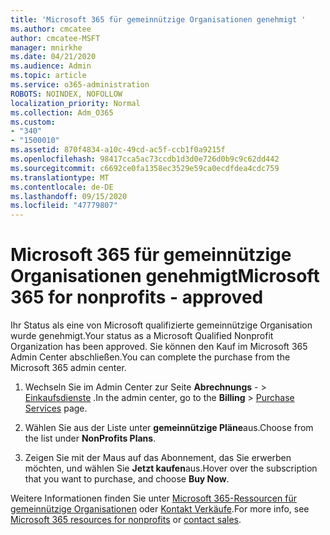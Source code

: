 ```yaml
---
title: 'Microsoft 365 für gemeinnützige Organisationen genehmigt '
ms.author: cmcatee
author: cmcatee-MSFT
manager: mnirkhe
ms.date: 04/21/2020
ms.audience: Admin
ms.topic: article
ms.service: o365-administration
ROBOTS: NOINDEX, NOFOLLOW
localization_priority: Normal
ms.collection: Adm_O365
ms.custom:
- "340"
- "1500010"
ms.assetid: 870f4834-a10c-49cd-ac5f-ccb1f0a9215f
ms.openlocfilehash: 98417cca5ac73ccdb1d3d0e726d0b9c9c62dd442
ms.sourcegitcommit: c6692ce0fa1358ec3529e59ca0ecdfdea4cdc759
ms.translationtype: MT
ms.contentlocale: de-DE
ms.lasthandoff: 09/15/2020
ms.locfileid: "47779807"
---
```

# <a name="microsoft-365-for-nonprofits---approved"></a><span data-ttu-id="541bc-102">Microsoft 365 für gemeinnützige Organisationen genehmigt</span><span class="sxs-lookup"><span data-stu-id="541bc-102">Microsoft 365 for nonprofits - approved</span></span>

<span data-ttu-id="541bc-103">Ihr Status als eine von Microsoft qualifizierte gemeinnützige Organisation wurde genehmigt.</span><span class="sxs-lookup"><span data-stu-id="541bc-103">Your status as a Microsoft Qualified Nonprofit Organization has been approved.</span></span> <span data-ttu-id="541bc-104">Sie können den Kauf im Microsoft 365 Admin Center abschließen.</span><span class="sxs-lookup"><span data-stu-id="541bc-104">You can complete the purchase from the Microsoft 365 admin center.</span></span>

1. <span data-ttu-id="541bc-105">Wechseln Sie im Admin Center zur Seite **Abrechnungs** - \> [Einkaufsdienste](https://go.microsoft.com/fwlink/p/?linkid=868433) .</span><span class="sxs-lookup"><span data-stu-id="541bc-105">In the admin center, go to the **Billing** \> [Purchase Services](https://go.microsoft.com/fwlink/p/?linkid=868433) page.</span></span>

2. <span data-ttu-id="541bc-106">Wählen Sie aus der Liste unter **gemeinnützige Pläne**aus.</span><span class="sxs-lookup"><span data-stu-id="541bc-106">Choose from the list under **NonProfits Plans**.</span></span>

3. <span data-ttu-id="541bc-107">Zeigen Sie mit der Maus auf das Abonnement, das Sie erwerben möchten, und wählen Sie **Jetzt kaufen**aus.</span><span class="sxs-lookup"><span data-stu-id="541bc-107">Hover over the subscription that you want to purchase, and choose **Buy Now**.</span></span>

<span data-ttu-id="541bc-108">Weitere Informationen finden Sie unter [Microsoft 365-Ressourcen für gemeinnützige Organisationen](https://www.microsoft.com/nonprofits/microsoft-365) oder [Kontakt Verkäufe](https://www.microsoft.com/nonprofits/contact-us).</span><span class="sxs-lookup"><span data-stu-id="541bc-108">For more info, see [Microsoft 365 resources for nonprofits](https://www.microsoft.com/nonprofits/microsoft-365) or [contact sales](https://www.microsoft.com/nonprofits/contact-us).</span></span>
